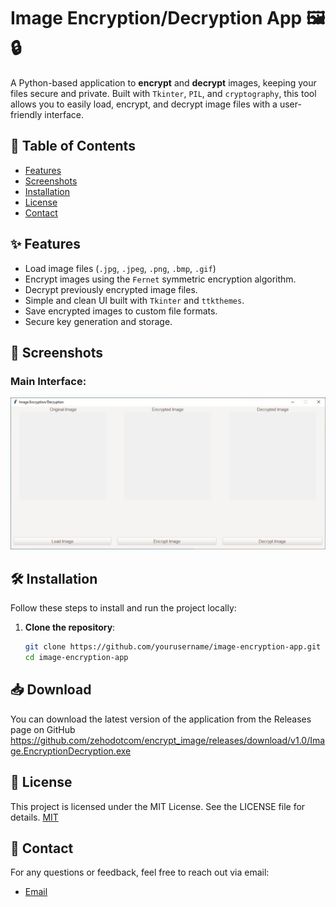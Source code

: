 # Image Encryption/Decryption App 🖼️🔒

A Python-based application to **encrypt** and **decrypt** images, keeping your files secure and private. Built with `Tkinter`, `PIL`, and `cryptography`, this tool allows you to easily load, encrypt, and decrypt image files with a user-friendly interface.

## 📖 Table of Contents
- [Features](#features)
- [Screenshots](#screenshots)
- [Installation](#installation)
- [License](#license)
- [Contact](#contact)

## ✨ Features
- Load image files (`.jpg`, `.jpeg`, `.png`, `.bmp`, `.gif`)
- Encrypt images using the `Fernet` symmetric encryption algorithm.
- Decrypt previously encrypted image files.
- Simple and clean UI built with `Tkinter` and `ttkthemes`.
- Save encrypted images to custom file formats.
- Secure key generation and storage.

## 📸 Screenshots
### Main Interface:

![Main Interface](assets/image.jpg)

## 🛠️ Installation
Follow these steps to install and run the project locally:

1. **Clone the repository**:
   ```bash
   git clone https://github.com/yourusername/image-encryption-app.git
   cd image-encryption-app

## 📥 Download
You can download the latest version of the application from the Releases page on GitHub
https://github.com/zehodotcom/encrypt_image/releases/download/v1.0/Image.EncryptionDecryption.exe

## 📄 License
This project is licensed under the MIT License. See the LICENSE file for details.
[MIT](https://choosealicense.com/licenses/mit/)

## 📧 Contact
For any questions or feedback, feel free to reach out via email:
- [Email](mailto:qulr4p4s@anonaddy.me)
